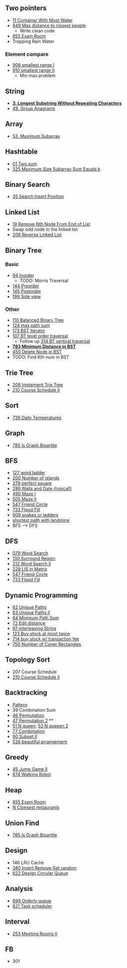 ## Two pointers
 * [11 Container With Most Water](./Algorithm/011_Container_With_MostWater.py)
 * [849 Max distance to closest people](./Algorithm/849_Max_Distance_To_Closest_People.py)
   * Write clean code
 * [855 Exam Room](./Algorithm/855_Exam_Room.py)
 * Trapping Rain Water
 ### Element compare
 * [908 smallest range I](./Algorithm/908_Smallest_Range_I.py)
 * [910 smallest range II](./Algorithm/910_Smaillest_Range_II.py)
   * Min max problem

## String
 * **[3. Longest Substring Without Repeating Characters](./Algorithm/003_Longest_Substring_Without_Repeating_Characters.py)**
 * [49. Group Anagrams](./Algorithm/049_Group_Anagrams.py)

## Array
 * [53. Maximum Subarray](./Algorithm/053_Maximum_Subarray.py)

## Hashtable
 * [01 Two sum](./Algorithm/001_TwoSum.py)
 * [325 Maximum Size Subarray Sum Equals k](./Algorithm/325_Maximum_Size_Subarray_Sum_Equals_k.py)

## Binary Search
 * [35 Search Insert Position](./Algorithm/035_Search_Insert_Position.py)

## Linked List
 * [19 Remove Nth Node From End of List](./Algorithm/019_Remove_Nth_Node_From_End.py)
 * Swap odd node in the linked list
 * [206 Reverse Linked List](./Algorithm/206_Reverse_Linked_List.py)

## Binary Tree
### Basic
 * [94 Inorder](./Algorithm/094_Binary_Tree_Inorder.py)
    * TODO: Morris Traversal
 * [144 Preorder](./Algorithm/144_Binary_Tree_Preorder.py)
 * [145 Postorder](./Algorithm/145_Binary_Tree_Postorder.py)
 * [199 Side view](./Algorithm/199_Binary_Tree_Side_View.py)
### Other
 * [110 Balanced Binary Tree](./Algorithm/110_Balanced_BT.py)
 * [124 max path sum](./Algorithm/124_BT_Maximum_Path_Sum.py)
 * [173 BST Iterator](./Algorithm/173_BST_Iterator.py)
 * [107 BT level order traversal](./Algorithm/107_Binary_Tree_Level_Order_Traversal_II.py)
    * Follow up [314 BT vertical traversal](./Algorithm/314_Binary_Tree_Vertical.py)
 * **[783 Minimum Distance in BST](./Algorithm/783_Minimum_Distance_BST.py)**
 * [450 Delete Node in BST](./Algorithm/450_Delete_Node_in_BST.py)
 * TODO: Find Kth num in BST

## Trie Tree
 * [208 Implement Trie Tree](./Algorithm/208_Implement_Trie_Tree.py)
 * [210 Course Schedule II](./Algorithm/210_Course_Schedule_II.py)

## Sort
 * [739 Daily Temperatures](./Algorithm/739_daily_temperature.py)

## Graph
 * [785 Is Graph Bipartite](./Algorithm/785_Is_Graph_Bipartite.py)

## BFS
 * [127 word ladder](./Algorithm/127_Word_Ladder.py)
 * [200 Number of islands](./Algorithm/200_Number_Of_Island.py)
 * [279 perfect square](./Algorithm/279_Perfect_Square.py)
 * [286 Walls and Gate (typical!)](./Algorithm/286_Walls_And_Gates.py)
 * [490 Maze I ](./Algorithm/490_The_Maze.py)
 * [505 Maze II](./Algorithm/505_The_Maze_II.py)
 * [547 Friend Circle](./Algorithm/547_Friend_Circle.py)
 * [733 Flood Fill ](./Algorithm/733_Flood_FIll.py)
 * [909 snakes or ladders](./Algorithm/909_Snakes_Or_Ladders.py)
 * [shortest path with landmine](./Algorithm/shortest_path_mine.py)
 * BFS --> DFS

## DFS
 * [079 Word Search](./Algorithm/079_Word_Search.py)
 * [130 Surround Region](./Algorithm/130_Surround_Region.py)
 * [212 Word Search II](./Algorithm/212_Word_Search_II.py)
 * [329 LIS in Matrix](./Algorithm/329_LIS_In_Matrix.py)
 * [547 Friend Circle](./Algorithm/547_Friend_Circle.py)
 * [733 Flood Fill](./Algorithm/733_Flood_FIll.py)

 ## Dynamic Programming
 * [62 Unique Paths](./Algorithm/062_Unique_Path.py)
 * [63 Unique Paths II](./Algorithm/063_Unique_Path_II.py)
 * [64 Minimum Path Sum](./Algorithm/064_Min_Path_Sum.py)
 * [72 Edit distance](./Algorithm/072_Edit_Distance.py)
 * [97 interleaving String](./Algorithm/097_Interleaving_String.py)
 * [123 Buy stock at most twice](./Algorithm/123_Buy_Stock_At_Most_Twice.py)
 * [714 buy stock w/ transaction fee](./Algorithm/714_Best_Time_to_Buy_and_Sell_Stock_with_Transaction_Fee.py)
 * [750 Number of Coner Rectangles](./Algorithm/750_Number_Of_Corner_Rectangle.py)

## Topology Sort
 * 207 Course Schedule
 * [210 Course Schedule II](./Algorithm/210_Course_Schedule_II.py)

## Backtracking
 * [Pattern]()
 * 39 Combination Sum
 * [46 Permutation](./Algorithm/046_Permutation.py)
 * [47 Permutation 2](./Algorithm/047_Permutation_II.py) **
 * [51 N queen](./Algorithm/051_N_Queens.py); [52 N queeen 2](./Algorithm/052_N_Queens_II.py)
 * [77 Combination](./Algorithm/077_Combination.py)
 * [90 Subset II](./Algorithm/090_Subset_II.py)
 * [526 beautiful arrangement](./Algorithm/526_Beautiful_Arrangement.py)

## Greedy
 * [45 Jump Game II](./Algorithm/045_Jump_Game_II.py)
 * [874 Walking Robot](./Algorithm/874_Walking_Robot.py)

## Heap
 * [855 Exam Room](./Algorithm/855_Exam_Room.py)
 * [N Cloesest restaurants](./Algorithm/_1001_N_restaurants_closest_restaurants.py)

## Union Find
 * [785 Is Graph Bipartite](./Algorithm/785_Is_Graph_Bipartite.py)

## Design
 * 146 LRU Cache
 * [380 Insert Remove Get random](./Algorithm/380_Design_Insert_Remove_Random.py)
 * [622 Design Circular Queue](./Algorithm/622_Design_Circular_Queue.py)

## Analysis
 * [899 Orderly queue](./Algorithm/899_Orderly_Queue.py)
 * [621 Task scheduler](./Algorithm/621_Task_Scheduler.py)

## Interval
 * [253 Meeting Rooms II](./Algorithm/253_Meeting_Rooms_II.py)

## FB
 * 301
